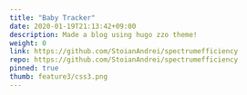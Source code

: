 ```yaml
---
title: "Baby Tracker"
date: 2020-01-19T21:13:42+09:00
description: Made a blog using hugo zzo theme!
weight: 0
link: https://github.com/StoianAndrei/spectrumefficiency
repo: https://github.com/StoianAndrei/spectrumefficiency
pinned: true
thumb: feature3/css3.png
---
```

